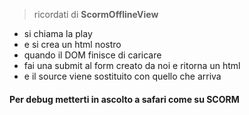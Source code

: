 > ricordati di **ScormOfflineView**

* si chiama la play
* e si crea un html nostro
* quando il DOM finisce di caricare
* fai una submit al form creato da noi e ritorna un html
* e il source viene sostituito con quello che arriva


#### Per debug metterti in ascolto a safari come su SCORM


